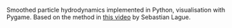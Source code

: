 Smoothed particle hydrodynamics implemented in Python, visualisation with Pygame. Based on the method in [this video](https://www.youtube.com/watch?v=rSKMYc1CQHE) by Sebastian Lague.
